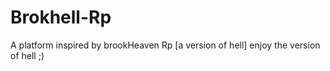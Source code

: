 # Brokhell-Rp
A platform inspired by brookHeaven Rp [a version of hell] enjoy the version of hell ;)
